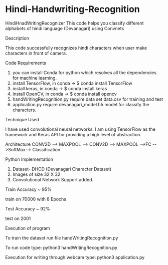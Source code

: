 # Hindi-Handwriting-Recognition
HindiHnadWritingRecognizer
This code helps you classify different alphabets of hindi language (Devanagari) using Convnets

Description

This code successfully recognizes hindi characters when user make characters in front of camera.

Code Requirements
1.	you can install Conda for python which resolves all the dependencies for machine learning.
2.	install TensorFlow, in conda -> $ conda install TensorFlow 
3.	install keras, in conda -> $ conda install keras
4.	install OpenCV, in conda -> $ conda install opencv
5.	handWritingRecognition.py require data set data.csv for training and test
6.	application.py require devanagari_model.h5 model for classify the characters.

Technique Used

I have used convolutional neural networks. I am using TensorFlow as the framework and Keras API for providing a high level of abstraction.

Architecture
CONV2D --> MAXPOOL --> CONV2D --> MAXPOOL -->FC -->SoftMax--> Classification

Python Implementation
1.	Dataset- DHCD (Devanagari Character Dataset)
2.	Images of size 32 X 32
3.	Convolutional Network Support added.

Train Accuracy ~ 95%

train on 70000 with 8 Epochs

Test Accuracy ~ 92%

test on 2001

Execution of program

To train the dataset run file handWritingRecognition.py

To run code type: python3 handWritingRecognition.py

Execution for writing through webcam
type: python3 application.py
